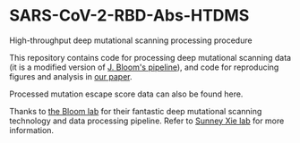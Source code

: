 # SARS-CoV-2-RBD-Abs-HTDMS
High-throughput deep mutational scanning processing procedure

This repository contains code for processing deep mutational scanning data (it is a modified version of [J. Bloom's pipeline](https://github.com/jbloomlab/SARS-CoV-2-RBD_DMS)), and code for reproducing figures and analysis in [our paper](https://biorxiv.org/cgi/content/short/2021.12.07.470392v1).

Processed mutation escape score data can also be found here.

Thanks to [the Bloom lab](https://research.fhcrc.org/bloom/en.html) for their fantastic deep mutational scanning technology and data processing pipeline. Refer to [Sunney Xie lab](https://sunneyxielab.org) for more information.
